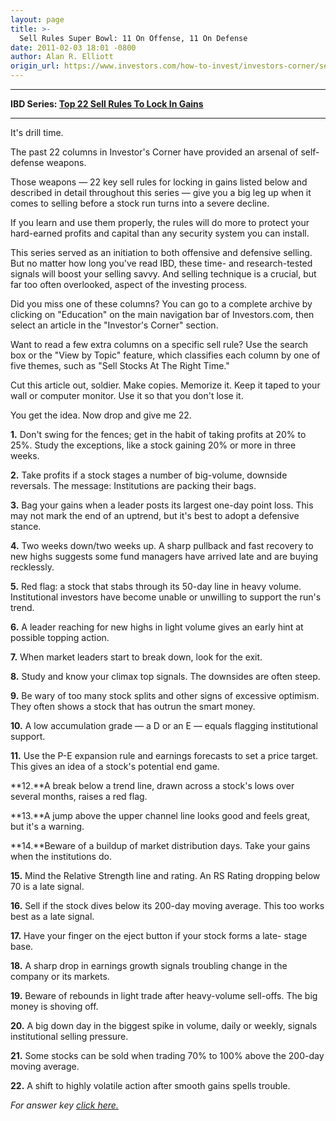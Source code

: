 ```yaml
---
layout: page
title: >-
  Sell Rules Super Bowl: 11 On Offense, 11 On Defense
date: 2011-02-03 18:01 -0800
author: Alan R. Elliott
origin_url: https://www.investors.com/how-to-invest/investors-corner/sell-rules-super-bowl-11-on-offense-11-on-defense/
---
```


---

**IBD Series: [Top 22 Sell Rules To Lock In Gains](/NewsAndAnalysis/SpecialReport/559132/201101101401/22-Sell-Rules-To-Increase-Profits.aspx)**

---

It's drill time.

The past 22 columns in Investor's Corner have provided an arsenal of self-defense weapons.

Those weapons — 22 key sell rules for locking in gains listed below and described in detail throughout this series — give you a big leg up when it comes to selling before a stock run turns into a severe decline.

If you learn and use them properly, the rules will do more to protect your hard-earned profits and capital than any security system you can install.

This series served as an initiation to both offensive and defensive selling. But no matter how long you've read IBD, these time- and research-tested signals will boost your selling savvy. And selling technique is a crucial, but far too often overlooked, aspect of the investing process.

Did you miss one of these columns? You can go to a complete archive by clicking on "Education" on the main navigation bar of Investors.com, then select an article in the "Investor's Corner" section.

Want to read a few extra columns on a specific sell rule? Use the search box or the "View by Topic" feature, which classifies each column by one of five themes, such as "Sell Stocks At The Right Time."

Cut this article out, soldier. Make copies. Memorize it. Keep it taped to your wall or computer monitor. Use it so that you don't lose it.

You get the idea. Now drop and give me 22.

**1.** Don't swing for the fences; get in the habit of taking profits at 20% to 25%. Study the exceptions, like a stock gaining 20% or more in three weeks.

**2.** Take profits if a stock stages a number of big-volume, downside reversals. The message: Institutions are packing their bags.

**3.** Bag your gains when a leader posts its largest one-day point loss. This may not mark the end of an uptrend, but it's best to adopt a defensive stance.

**4.** Two weeks down/two weeks up. A sharp pullback and fast recovery to new highs suggests some fund managers have arrived late and are buying recklessly.

**5.** Red flag: a stock that stabs through its 50-day line in heavy volume. Institutional investors have become unable or unwilling to support the run's trend.

**6.** A leader reaching for new highs in light volume gives an early hint at possible topping action.

**7.** When market leaders start to break down, look for the exit.

**8.** Study and know your climax top signals. The downsides are often steep.

**9.** Be wary of too many stock splits and other signs of excessive optimism. They often shows a stock that has outrun the smart money.

**10.** A low accumulation grade — a D or an E — equals flagging institutional support.

**11.** Use the P-E expansion rule and earnings forecasts to set a price target. This gives an idea of a stock's potential end game.

**12.**A break below a trend line, drawn across a stock's lows over several months, raises a red flag.

**13.**A jump above the upper channel line looks good and feels great, but it's a warning.

**14.**Beware of a buildup of market distribution days. Take your gains when the institutions do.

**15.** Mind the Relative Strength line and rating. An RS Rating dropping below 70 is a late signal.

**16.** Sell if the stock dives below its 200-day moving average. This too works best as a late signal.

**17.** Have your finger on the eject button if your stock forms a late- stage base.

**18.** A sharp drop in earnings growth signals troubling change in the company or its markets.

**19.** Beware of rebounds in light trade after heavy-volume sell-offs. The big money is shoving off.

**20.** A big down day in the biggest spike in volume, daily or weekly, signals institutional selling pressure.

**21.** Some stocks can be sold when trading 70% to 100% above the 200-day moving average.

**22.** A shift to highly volatile action after smooth gains spells trouble.

_For answer key_ [_click here._](https://www.investors.com/NewsAndAnalysis/PhotoPopup.aspx?path=CORkey_020411_640x480.gif&docId=561966)
